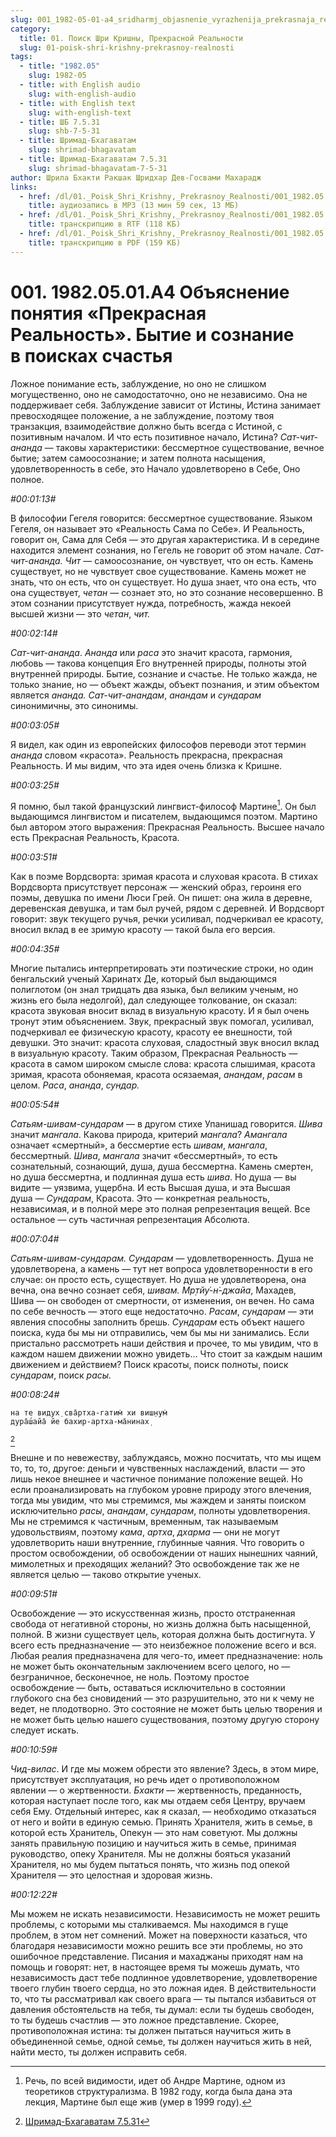 ```yaml
---
slug: 001_1982-05-01-a4_sridharmj_objasnenie_vyrazhenija_prekrasnaja_realnost_bytie_i_soznanie_v_poiske_krasoty
category:
  title: 01. Поиск Шри Кришны, Прекрасной Реальности
  slug: 01-poisk-shri-krishny-prekrasnoy-realnosti
tags:
  - title: "1982.05"
    slug: 1982-05
  - title: with English audio
    slug: with-english-audio
  - title: with English text
    slug: with-english-text
  - title: ШБ 7.5.31
    slug: shb-7-5-31
  - title: Шримад-Бхагаватам
    slug: shrimad-bhagavatam
  - title: Шримад-Бхагаватам 7.5.31
    slug: shrimad-bhagavatam-7-5-31
author: Шрила Бхакти Ракшак Шридхар Дев-Госвами Махарадж
links:
  - href: /dl/01._Poisk_Shri_Krishny,_Prekrasnoy_Realnosti/001_1982.05.01.A4_SridharMj_Objasnenie_vyrazhenija_Prekrasnaja_Realnost_Bytie_i_soznanie_v_poiske_Krasoty.mp3
    title: аудиозапись в MP3 (13 мин 59 сек, 13 МБ)
  - href: /dl/01._Poisk_Shri_Krishny,_Prekrasnoy_Realnosti/001_1982.05.01.A4_SridharMj_Objasnenie_vyrazhenija_Prekrasnaja_Realnost_Bytie_i_soznanie_v_poiske_Krasoty.rtf
    title: транскрипцию в RTF (118 КБ)
  - href: /dl/01._Poisk_Shri_Krishny,_Prekrasnoy_Realnosti/001_1982.05.01.A4_SridharMj_Objasnenie_vyrazhenija_Prekrasnaja_Realnost_Bytie_i_soznanie_v_poiske_Krasoty.pdf
    title: транскрипцию в PDF (159 КБ)
---
```


# 001. 1982.05.01.A4 Объяснение понятия «Прекрасная Реальность». Бытие и сознание в поисках счастья

Ложное понимание есть, заблуждение, но оно не слишком могущественно, оно не самодостаточно, оно не независимо. Она не поддерживает себя. Заблуждение зависит от Истины, Истина занимает превосходящее положение, а не заблуждение, поэтому твоя транзакция, взаимодействие должно быть всегда с Истиной, с позитивным началом. И что есть позитивное начало, Истина? *Сат-чит-ананда* — таковы характеристики: бессмертное существование, вечное бытие; затем самоосознание; и затем полнота насыщения, удовлетворенность в себе, это Начало удовлетворено в Себе, Оно полное.

*#00:01:13#*

В философии Гегеля говорится: бессмертное существование. Языком Гегеля, он называет это «Реальность Сама по Себе». И Реальность, говорит он, Сама для Себя — это другая характеристика. И в середине находится элемент сознания, но Гегель не говорит об этом начале. *Сат-чит-ананда. Чит* — самоосознание, он чувствует, что он есть. Камень существует, но не чувствует свое существование. Камень может не знать, что он есть, что он существует. Но душа знает, что она есть, что она существует, *четан* — сознает это, но это сознание несовершенно. В этом сознании присутствует нужда, потребность, жажда некоей высшей жизни — это *четан*, *чит.*

*#00:02:14#*

*Сат-чит-ананда*. *Ананда* или *раса* это значит красота, гармония, любовь — такова концепция Его внутренней природы, полноты этой внутренней природы. Бытие, сознание и счастье. Не только жажда, не только знание, но — объект жажды, объект познания, и этим объектом является *ананда. Сат-чит-анандам*, *анандам* и *сундарам* синонимичны, это синонимы.

*#00:03:05#*

Я видел, как один из европейских философов переводи этот термин *ананда* словом «красота». Реальность прекрасна, прекрасная Реальность. И мы видим, что эта идея очень близка к Кришне.

*#00:03:25#*

Я помню, был такой французский лингвист-философ Мартине[^ftnref1]. Он был выдающимся лингвистом и писателем, выдающимся поэтом. Мартино был автором этого выражения: Прекрасная Реальность. Высшее начало есть Прекрасная Реальность, Красота.

*#00:03:51#*

Как в поэме Вордсворта: зримая красота и слуховая красота. В стихах Вордсворта присутствует персонаж — женский образ, героиня его поэмы, девушка по имени Люси Грей. Он пишет: она жила в деревне, деревенская девушка, и там был ручей, рядом с деревней. И Вордсворт говорит: звук текущего ручья, речки усиливал, подчеркивал ее красоту, вносил вклад в ее зримую красоту — такой была его версия.

*#00:04:35#*

Многие пытались интерпретировать эти поэтические строки, но один бенгальский ученый Харинатх Де, который был выдающимся полиглотом (он знал тридцать два языка, был великим ученым, но жизнь его была недолгой), дал следующее толкование, он сказал: красота звуковая вносит вклад в визуальную красоту. И я был очень тронут этим объяснением. Звук, прекрасный звук помогал, усиливал, подчеркивал ее физическую красоту, красоту ее внешности, той девушки. Это значит: красота слуховая, сладостный звук вносил вклад в визуальную красоту. Таким образом, Прекрасная Реальность — красота в самом широком смысле слова: красота слышимая, красота зримая, красота обоняемая, красота осязаемая, *анандам*, *расам* в целом. *Раса*, *ананда*, *сундар.*

*#00:05:54#*

*Сатьям-шивам-сундарам* — в другом стихе Упанишад говорится. *Шива* значит *мангала*. Какова природа, критерий *мангала*? *Амангала* означает «смертный», а бессмертие есть *шивам*, *мангала*, бессмертный. *Шива*, *мангала* значит «бессмертный», то есть сознательный, сознающий, душа, душа бессмертна. Камень смертен, но душа бессмертна, и подлинная душа есть *шива*. Но душа — вы видите — уязвима, ущербна. И есть Высшая душа, и эта Высшая душа — *Сундарам*, Красота. Это — конкретная реальность, независимая, и в полной мере это полная репрезентация вещей. Все остальное — суть частичная репрезентация Абсолюта.

*#00:07:04#*

*Сатьям-шивам-сундарам. Сундарам* — удовлетворенность. Душа не удовлетворена, а камень — тут нет вопроса удовлетворенности в его случае: он просто есть, существует. Но душа не удовлетворена, она вечна, она вечно сознает себя, *шивам. Мр̣тйу́-н̇-джайа*, Махадев, Шива — он свободен от смертности, от изменения, он вечен. Но сама по себе вечность — этого еще недостаточно. *Расам*, *сундарам* — эти явления способны заполнить брешь. *Сундарам* есть объект нашего поиска, куда бы мы ни отправились, чем бы мы ни занимались. Если пристально рассмотреть наши действия и прочее, то мы увидим, что в каждом нашем движении можно увидеть… Что стоит за каждым нашим движением и действием? Поиск красоты, поиск полноты, поиск *сундарам*, поиск *расы.*

*#00:08:24#*

    на те видух̣ сва̄ртха-гатим̇ хи виш̣н̣ум̇
    дура̄ш́айа̄ йе бахир-артха-ма̄нинах̣
[^ftnref2]

Внешне и по невежеству, заблуждаясь, можно посчитать, что мы ищем то, то, то, другое: деньги и чувственных наслаждений, власти — это лишь некое внешнее и частичное понимание положение вещей. Но если проанализировать на глубоком уровне природу этого влечения, тогда мы увидим, что мы стремимся, мы жаждем и заняты поиском исключительно *расы*, *анандам*, *сундарам*, полноты удовлетворения. Мы не стремимся к частичным, временным, так называемым удовольствиям, поэтому *кама*, *артха*, *дхарма* — они не могут удовлетворить наши внутренние, глубинные чаяния. Что говорить о простом освобождении, об освобождении от наших нынешних чаяний, мимолетных и преходящих желаний? Это освобождение так же не является целью — таково открытие ученых.

*#00:09:51#*

Освобождение — это искусственная жизнь, просто отстраненная свобода от негативной стороны, но жизнь должна быть насыщенной, полной. В жизни существует цель, которая должна быть достигнута. У всего есть предназначение — это неизбежное положение всего и вся. Любая реалия предназначена для чего-то, имеет предназначение: ноль не может быть окончательным заключением всего целого, но — безграничное, бесконечное, не ноль. Поэтому простое освобождение — быть, оставаться исключительно в состоянии глубокого сна без сновидений — это разрушительно, это ни к чему не ведет, не плодотворно. Это состояние не может быть целью творения и не может быть целью нашего существования, поэтому другую сторону следует искать.

*#00:10:59#*

*Чид-вилас*. И где мы можем обрести это явление? Здесь, в этом мире, присутствует эксплуатация, но речь идет о противоположном явлении — о жертвенности. *Бхакти* — жертвенность, преданность, которая наступает после того, как мы отдаем себя Центру, вручаем себя Ему. Отдельный интерес, как я сказал, — необходимо отказаться от него и войти в единую семью. Принять Хранителя, жить в семье, в которой есть Хранитель, Опекун — это нам советуют. Мы должны занять правильную позицию и научиться жить в семье, принимая руководство, опеку Хранителя. Мы не должны бояться указаний Хранителя, но мы будем пытаться понять, что жизнь под опекой Хранителя — это целостная и здоровая жизнь.

*#00:12:22#*

Мы можем не искать независимости. Независимость не может решить проблемы, с которыми мы сталкиваемся. Мы находимся в гуще проблем, в этом нет сомнений. Может на поверхности казаться, что благодаря независимости можно решить все эти проблемы, но это ошибочное представление. Писания и махаджаны приходят нам на помощь и говорят: нет, в настоящее время ты можешь думать, что независимость даст тебе подлинное удовлетворение, удовлетворение твоего глубин твоего сердца, но это ложная идея. В действительности то, что ты рассматривал как своего врага — ты пытался избавиться от давления обстоятельств на тебя, ты думал: если ты будешь свободен, то ты будешь счастлив — это ложное представление. Скорее, противоположная истина: ты должен пытаться научиться жить в объединенной семье, одной семье, ты должен научиться жить в ней, найти место, ты должен исправить себя.



[^ftnref1]: Речь, по всей видимости, идет об Андре Мартине, одном из теоретиков структурализма. В 1982 году, когда была дана эта лекция, Мартине был еще жив (умер в 1999 году).

[^ftnref2]: [Шримад-Бхагаватам 7.5.31](../notes/shrimad-bhagavatam/shrimad-bhagavatam-7-5-31.md)

